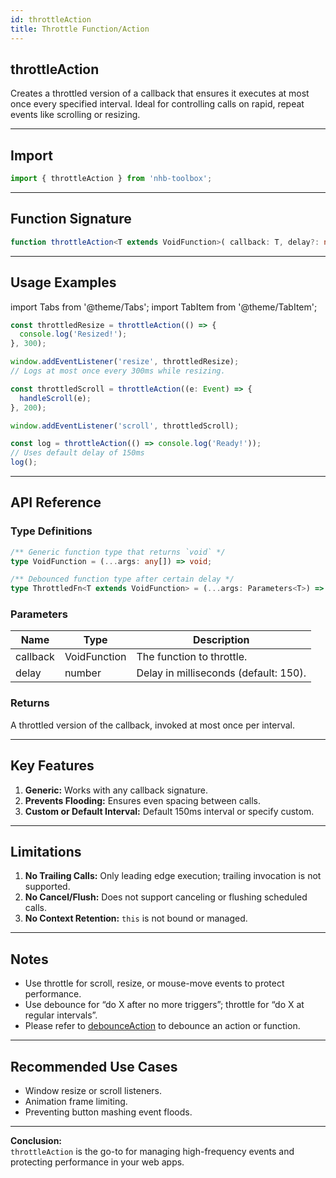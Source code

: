 ```yaml
---
id: throttleAction
title: Throttle Function/Action
---
```


## throttleAction

Creates a throttled version of a callback that ensures it executes at most once every specified interval. Ideal for controlling calls on rapid, repeat events like scrolling or resizing.

---

## Import

```typescript
import { throttleAction } from 'nhb-toolbox';
```

---

## Function Signature

```typescript
function throttleAction<T extends VoidFunction>( callback: T, delay?: number): ThrottledFn<T>
```

---

## Usage Examples

import Tabs from '@theme/Tabs';
import TabItem from '@theme/TabItem';

<Tabs>
<TabItem value="Basic" label="Throttle Window Resize">

```typescript
const throttledResize = throttleAction(() => {
  console.log('Resized!');
}, 300);

window.addEventListener('resize', throttledResize);
// Logs at most once every 300ms while resizing.
```

</TabItem>
<TabItem value="Scroll Handler" label="Scroll Events">

```typescript
const throttledScroll = throttleAction((e: Event) => {
  handleScroll(e);
}, 200);

window.addEventListener('scroll', throttledScroll);
```

</TabItem>
<TabItem value="Default Delay" label="Default Delay">

```typescript
const log = throttleAction(() => console.log('Ready!'));
// Uses default delay of 150ms
log();
```

</TabItem>
</Tabs>

---

## API Reference

### Type Definitions

```ts
/** Generic function type that returns `void` */
type VoidFunction = (...args: any[]) => void;

/** Debounced function type after certain delay */
type ThrottledFn<T extends VoidFunction> = (...args: Parameters<T>) => void;
```

### Parameters

| Name      | Type        | Description                                               |
|-----------|-------------|----------------------------------------------------------|
| callback  | VoidFunction| The function to throttle.                                |
| delay     | number      | Delay in milliseconds (default: 150).                    |

### Returns

A throttled version of the callback, invoked at most once per interval.

---

## Key Features

1. **Generic:** Works with any callback signature.
2. **Prevents Flooding:** Ensures even spacing between calls.
3. **Custom or Default Interval:** Default 150ms interval or specify custom.

---

## Limitations

1. **No Trailing Calls:** Only leading edge execution; trailing invocation is not supported.
2. **No Cancel/Flush:** Does not support canceling or flushing scheduled calls.
3. **No Context Retention:** `this` is not bound or managed.

---

## Notes

- Use throttle for scroll, resize, or mouse-move events to protect performance.
- Use debounce for “do X after no more triggers”; throttle for “do X at regular intervals”.
- Please refer to [debounceAction](debounceAction) to debounce an action or function.

---

## Recommended Use Cases

- Window resize or scroll listeners.
- Animation frame limiting.
- Preventing button mashing event floods.

---

**Conclusion:**  
`throttleAction` is the go-to for managing high-frequency events and protecting performance in your web apps.
